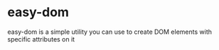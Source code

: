 # easy-dom
easy-dom is a simple utility you can use to create DOM elements with specific attributes on it
